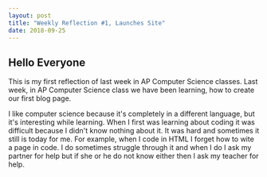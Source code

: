 ```yaml
---
layout: post
title: "Weekly Reflection #1, Launches Site"
date: 2018-09-25
---
```

<h2>Hello Everyone</h2>
<p>This is my first reflection of last week in AP Computer Science classes. Last week, in AP Computer Science class we have been learning, how to create our first blog page.</p>
<p>
I like computer science because it's completely in a different language, but it's interesting while learning. When I first was learning about coding it was difficult because I didn't know nothing about it. It was hard and sometimes it still is today for me. For example, when I code in HTML I forget how to wite a page in code. I do sometimes struggle through it and when I do I ask my partner for help but if she or he do not know either then I ask my teacher for help.</p>
